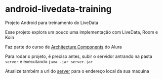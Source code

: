 # android-livedata-training
Projeto Android para treinamento do LiveData

Esse projeto explora um pouco uma implementação com LiveData, Room e Koin

Faz parte do curso de [Architecture Components](https://cursos.alura.com.br/course/android-archtecture-components) do Alura

Para rodar o projeto, é preciso antes, subir o servidor antrando na pasta `server` e executando
`java -jar server.jar`

Atualize também a url do [server](https://github.com/brunonmelo/android-livedata-training/blob/master/app/src/main/java/br/com/alura/technews/constants/AppConstants.kt) para o endereço local da sua maquina
